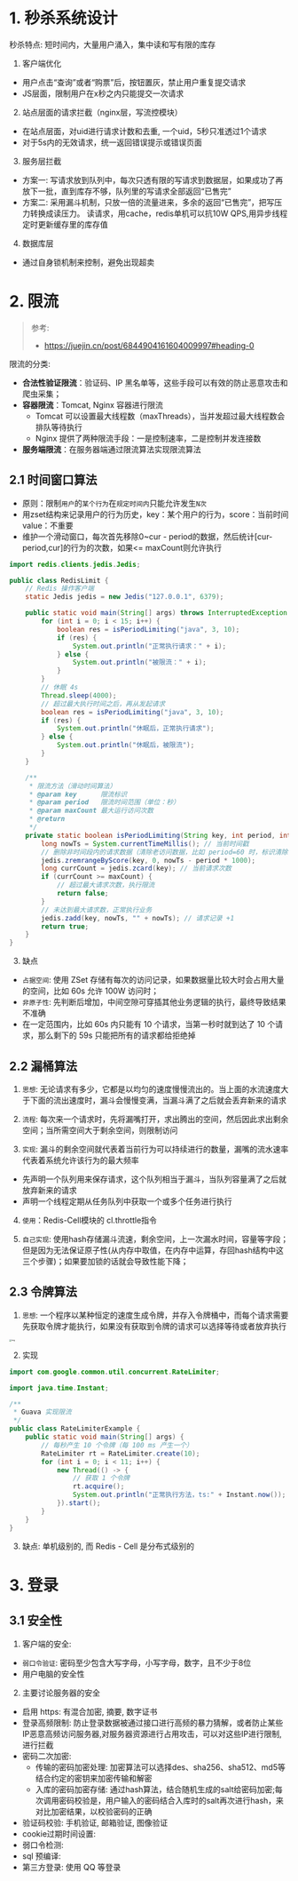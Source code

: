 # 1. 秒杀系统设计

秒杀特点: 短时间内，大量用户涌入，集中读和写有限的库存

1. 客户端优化

- 用户点击“查询”或者“购票”后，按钮置灰，禁止用户重复提交请求
- JS层面，限制用户在x秒之内只能提交一次请求

2. 站点层面的请求拦截（nginx层，写流控模块）

- 在站点层面，对uid进行请求计数和去重, 一个uid，5秒只准透过1个请求
- 对于5s内的无效请求，统一返回错误提示或错误页面

3. 服务层拦截

- 方案一: 写请求放到队列中，每次只透有限的写请求到数据层，如果成功了再放下一批，直到库存不够，队列里的写请求全部返回“已售完”
- 方案二: 采用漏斗机制，只放一倍的流量进来，多余的返回“已售完”，把写压力转换成读压力。 读请求，用cache，redis单机可以抗10W QPS,用异步线程定时更新缓存里的库存值

4. 数据库层

- 通过自身锁机制来控制，避免出现超卖

# 2. 限流

> 参考:
>
> - https://juejin.cn/post/6844904161604009997#heading-0

限流的分类:

- **合法性验证限流**：验证码、IP 黑名单等，这些手段可以有效的防止恶意攻击和爬虫采集；
- **容器限流**：Tomcat, Nginx 容器进行限流
  - Tomcat 可以设置最大线程数（maxThreads），当并发超过最大线程数会排队等待执行
  - Nginx 提供了两种限流手段：一是控制速率，二是控制并发连接数
- **服务端限流**：在服务器端通过限流算法实现限流算法

## 2.1 时间窗口算法

- 原则：限制`用户`的`某个行为`在`规定时间内`只能允许发生`N次`
- 用zset结构来记录用户的行为历史，key：某个用户的行为，score：当前时间 value：不重要
- 维护一个滑动窗口，每次首先移除0~cur - period的数据，然后统计[cur-period,cur]的行为的次数，如果<= maxCount则允许执行

```java
import redis.clients.jedis.Jedis;

public class RedisLimit {
    // Redis 操作客户端
    static Jedis jedis = new Jedis("127.0.0.1", 6379);

    public static void main(String[] args) throws InterruptedException {
        for (int i = 0; i < 15; i++) {
            boolean res = isPeriodLimiting("java", 3, 10);
            if (res) {
                System.out.println("正常执行请求：" + i);
            } else {
                System.out.println("被限流：" + i);
            }
        }
        // 休眠 4s
        Thread.sleep(4000);
        // 超过最大执行时间之后，再从发起请求
        boolean res = isPeriodLimiting("java", 3, 10);
        if (res) {
            System.out.println("休眠后，正常执行请求");
        } else {
            System.out.println("休眠后，被限流");
        }
    }

    /**
     * 限流方法（滑动时间算法）
     * @param key      限流标识
     * @param period   限流时间范围（单位：秒）
     * @param maxCount 最大运行访问次数
     * @return
     */
    private static boolean isPeriodLimiting(String key, int period, int maxCount) {
        long nowTs = System.currentTimeMillis(); // 当前时间戳
        // 删除非时间段内的请求数据（清除老访问数据，比如 period=60 时，标识清除 60s 以前的请求记录）
        jedis.zremrangeByScore(key, 0, nowTs - period * 1000);
        long currCount = jedis.zcard(key); // 当前请求次数
        if (currCount >= maxCount) {
            // 超过最大请求次数，执行限流
            return false;
        }
        // 未达到最大请求数，正常执行业务
        jedis.zadd(key, nowTs, "" + nowTs); // 请求记录 +1
        return true;
    }
}
```

3. 缺点

- `占据空间`: 使用 ZSet 存储有每次的访问记录，如果数据量比较大时会占用大量的空间，比如 60s 允许 100W 访问时；
- `非原子性`: 先判断后增加，中间空隙可穿插其他业务逻辑的执行，最终导致结果不准确
- 在一定范围内，比如 60s 内只能有 10 个请求，当第一秒时就到达了 10 个请求，那么剩下的 59s 只能把所有的请求都给拒绝掉

## 2.2 漏桶算法

1. `思想`: 无论请求有多少，它都是以均匀的速度慢慢流出的。当上面的水流速度大于下面的流出速度时，漏斗会慢慢变满，当漏斗满了之后就会丢弃新来的请求

2. `流程`: 每次来一个请求时，先将漏嘴打开，求出腾出的空间，然后因此求出剩余空间；当所需空间大于剩余空间，则限制访问

3. `实现`: 漏斗的剩余空间就代表着当前行为可以持续进行的数量，漏嘴的流水速率代表着系统允许该行为的最大频率

- 先声明一个队列用来保存请求，这个队列相当于漏斗，当队列容量满了之后就放弃新来的请求
- 声明一个线程定期从任务队列中获取一个或多个任务进行执行

4. `使用`：Redis-Cell模块的 cl.throttle指令

5. `自己实现`: 使用hash存储漏斗流速，剩余空间，上一次漏水时间，容量等字段；但是因为无法保证原子性(从内存中取值，在内存中运算，存回hash结构中这三个步骤)；如果要加锁的话就会导致性能下降；

## 2.3 令牌算法

1. `思想`: 一个程序以某种恒定的速度生成令牌，并存入令牌桶中，而每个请求需要先获取令牌才能执行，如果没有获取到令牌的请求可以选择等待或者放弃执行

<img src="https://p1-jj.byteimg.com/tos-cn-i-t2oaga2asx/gold-user-assets/2020/5/18/17225496352a259c~tplv-t2oaga2asx-zoom-in-crop-mark:3024:0:0:0.awebp" alt="img" style="zoom:25%;" />

2. 实现

```java
import com.google.common.util.concurrent.RateLimiter;

import java.time.Instant;

/**
 * Guava 实现限流
 */
public class RateLimiterExample {
    public static void main(String[] args) {
        // 每秒产生 10 个令牌（每 100 ms 产生一个）
        RateLimiter rt = RateLimiter.create(10);
        for (int i = 0; i < 11; i++) {
            new Thread(() -> {
                // 获取 1 个令牌
                rt.acquire();
                System.out.println("正常执行方法，ts:" + Instant.now());
            }).start();
        }
    }
}
```



3. 缺点: 单机级别的, 而 Redis - Cell 是分布式级别的

# 3. 登录

## 3.1 安全性

1. 客户端的安全: 

- `弱口令验证`: 密码至少包含大写字母，小写字母，数字，且不少于8位
- 用户电脑的安全性

2. 主要讨论服务器的安全

- 启用 https: 有混合加密, 摘要, 数字证书
- 登录高频限制: 防止登录数据被通过接口进行高频的暴力猜解，或者防止某些IP恶意高频访问服务器,对服务器资源进行占用攻击，可以对这些IP进行限制,进行拦截
- 密码二次加密: 
  - 传输的密码加密处理: 加密算法可以选择des、sha256、sha512、md5等结合约定的密钥来加密传输和解密
  - 入库的密码加密存储: 通过hash算法，结合随机生成的salt给密码加密;每次调用密码校验是，用户输入的密码结合入库时的salt再次进行hash，来对比加密结果，以校验密码的正确
- 验证码校验: 手机验证, 邮箱验证, 图像验证
- cookie过期时间设置:
- 弱口令检测:
- sql 预编译:
- 第三方登录: 使用 QQ 等登录



